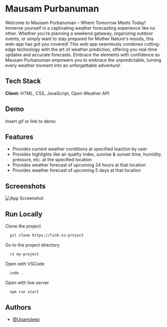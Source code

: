 
# Mausam Purbanuman

Welcome to Mausam Purbanuman – Where Tomorrow Meets Today! Immerse yourself in a captivating weather forecasting experience like no other. Whether you're planning a weekend getaway, organizing outdoor events, or simply want to stay prepared for Mother Nature's moods, this web-app has got you covered! This web app seamlessly combines cutting-edge technology with the art of weather prediction, offering you real-time updates and accurate forecasts. Embrace the elements with confidence as Mausam Purbanuman empowers you to embrace the unpredictable, turning every weather moment into an unforgettable adventure!

## Tech Stack

**Client:** HTML, CSS, JavaScript, Open Weather API

## Demo

Insert gif or link to demo

## Features

- Provides current weather conditions at specified loaction by user
- Provides highlights like air quality index, sunrise & sunset time, humidity, pressure, etc. at the specified location
- Provides weather forecast of upcoming 24 hours at that location 
- Provides weather forecast of upcoming 5 days at that location 

## Screenshots

![App Screenshot](https://via.placeholder.com/468x300?text=App+Screenshot+Here)

## Run Locally

Clone the project

```bash
  git clone https://link-to-project
```

Go to the project directory

```bash
  cd my-project
```

Open with VSCode

```bash
  code .
```

Open with live server

```bash
  npm run start
```


## Authors

- [@Upamdeep](https://www.github.com/HengdangKiller)
